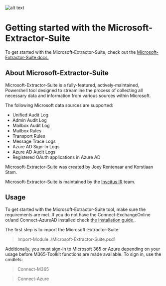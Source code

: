 ![alt text](https://github.com/invictus-ir/Microsoft-Extractor-Suite/blob/main/docs/source/Images/Invictus-Incident-Response.jpg?raw=true)

# Getting started with the Microsoft-Extractor-Suite

To get started with the Microsoft-Extractor-Suite, check out the [Microsoft-Extractor-Suite docs.](https://microsoft-365-extractor-suite.readthedocs.io/en/latest/)

## About Microsoft-Extractor-Suite
Microsoft-Extractor-Suite is a fully-featured, actively-maintained, Powershell tool designed to streamline the process of collecting all necessary data and information from various sources within Microsoft.

The following Microsoft data sources are supported:
* Unified Audit Log
* Admin Audit Log
* Mailbox Audit Log
* Mailbox Rules
* Transport Rules
* Message Trace Logs
* Azure AD Sign-In Logs
* Azure AD Audit Logs
* Registered OAuth applications in Azure AD

Microsoft-Extractor-Suite was created by Joey Rentenaar and Korstiaan Stam.

Microsoft-Extractor-Suite is maintained by the [Invcitus IR](https://www.invictus-ir.com//) team.

## Usage
To get started with the Microsoft-Extractor-Suite tool, make sure the requirements are met. If you do not have the Connect-ExchangeOnline or/and Connect-AzureAD installed check [the installation guide.](https://microsoft-365-extractor-suite.readthedocs.io/en/latest/installation/Installation.html).

The first step is to import the Microsoft-Extractor-Suite:
> Import-Module .\Microsoft-Extractor-Suite.psd1

Additionally, you must sign-in to Microsoft 365 or Azure depending on your usage before M365-Toolkit functions are made available. To sign in, use the cmdlets:
> Connect-M365

> Connect-Azure


